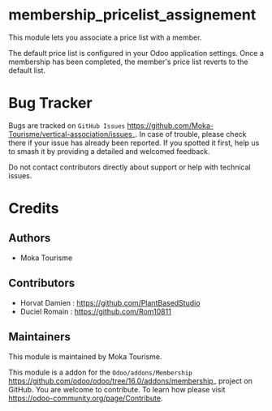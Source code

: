membership_pricelist_assignement
=========
This module lets you associate a price list with a member.

The default price list is configured in your Odoo application settings. 
Once a membership has been completed, the member's price list reverts to the default list.

Bug Tracker
===========

Bugs are tracked on `GitHub Issues` <https://github.com/Moka-Tourisme/vertical-association/issues>_.
In case of trouble, please check there if your issue has already been reported.
If you spotted it first, help us to smash it by providing a detailed and welcomed feedback.


Do not contact contributors directly about support or help with technical issues.

Credits
=======

## Authors

* Moka Tourisme 

## Contributors

* Horvat Damien : <https://github.com/PlantBasedStudio>
* Duciel Romain : <https://github.com/Rom10811>

## Maintainers
This module is maintained by Moka Tourisme.


This module is a addon for the `Odoo/addons/Membership` <https://github.com/odoo/odoo/tree/16.0/addons/membership>_ project on GitHub.
You are welcome to contribute. To learn how please visit https://odoo-community.org/page/Contribute.